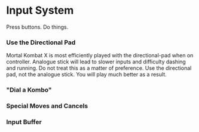 # Input System

Press buttons. Do things.

### Use the Directional Pad

Mortal Kombat X is most efficiently played
with the directional-pad when on controller. Analogue stick will
lead to slower inputs and difficulty dashing and running.
Do not treat this as a matter of preference. Use the directional
pad, not the analogue stick. You will play much better as a result.

### "Dial a Kombo"

### Special Moves and Cancels

### Input Buffer